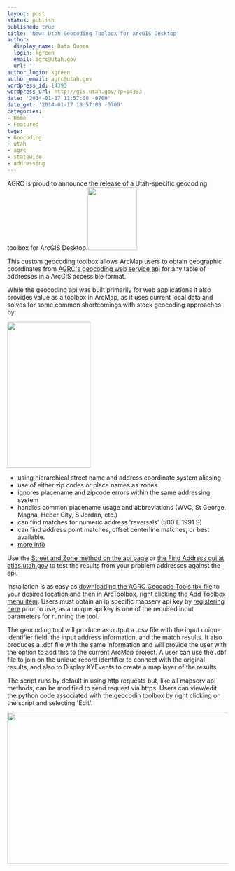 ```yaml
---
layout: post
status: publish
published: true
title: 'New: Utah Geocoding Toolbox for ArcGIS Desktop'
author:
  display_name: Data Queen
  login: kgreen
  email: agrc@utah.gov
  url: ''
author_login: kgreen
author_email: agrc@utah.gov
wordpress_id: 14393
wordpress_url: http://gis.utah.gov/?p=14393
date: '2014-01-17 11:57:08 -0700'
date_gmt: '2014-01-17 18:57:08 -0700'
categories:
- Home
- Featured
tags:
- Geocoding
- utah
- agrc
- statewide
- addressing
---
```

<p>AGRC is proud to announce the release of a Utah-specific geocoding toolbox for ArcGIS Desktop.<a href="{{ "/downloads/geocoding-example.png" | prepend: site.baseurl }}"><img src="{{ "/images/geocoding-example.png" | prepend: site.baseurl }}" alt="" title="geocoding example" width="113" height="144" class="inline-text-left" /></a></p>
<p>This custom geocoding toolbox allows ArcMap users to obtain geographic coordinates from <a href="{{site.baseurl}}{% post_url 2013-04-02-using-the-mapserv-utah-gov-api-to-geocode-address %}">AGRC's geocoding web service api</a> for any table of addresses in a ArcGIS accessible format.</p>
<p>While the geocoding api was built primarily for web applications it also provides value as a toolbox in ArcMap, as it uses current local data and solves for some common shortcomings with stock geocoding approaches by:</p>
<p><a href="{{ "/downloads/geocodingtoolbox.png" | prepend: site.baseurl }}"><img src="{{ "/images/geocodingtoolbox.png" | prepend: site.baseurl }}" alt="" title="geocodingtoolbox" width="190" height="333" class="inline-text-right" /></a>
<ul>
<li>using hierarchical street name and address coordinate system aliasing</li>
<li>use of either zip codes or place names as zones</li>
<li>ignores placename and zipcode errors within the same addressing system</li>
<li>handles common placename usage and abbreviations (WVC, St George, Magna, Heber City, S Jordan, etc.) </li>
<li>can find matches for numeric address 'reversals' (500 E 1991 S)</li>
<li>can find address point matches, offset centerline matches, or best available.</li>
<li><a href="{{site.baseurl}}{% post_url 2013-05-10-utah-statewide-address-geocoding-web-service-upgrade %}">more info</a></li>
</ul>
<p>Use the <a href="http://api.mapserv.utah.gov/#geocoding">Street and Zone method on the api page</a> or <a href="http://atlas.utah.gov">the Find Address gui at atlas.utah.gov</a> to test the results from your problem addresses against the api.</p>
<p>Installation is as easy as <a href="https://github.com/agrc/geocoding-addin/raw/master/AGRC%20Geocode%20Tools.tbx">downloading the AGRC Geocode Tools.tbx file</a> to your desired location and then in ArcToolbox, <a href="http://resources.arcgis.com/en/help/main/10.1/index.html#//003q0000001m000000">right clicking the Add Toolbox menu item</a>. Users must obtain an ip specific mapserv api key by <a href="http://developer.mapserv.utah.gov/AccountAccess">registering here</a> prior to use, as a unique api key is one of the required input parameters for running the tool.</p>
<p>The geocoding tool will produce as output a .csv file with the input unique identifier field, the input address information, and the match results. It also produces a .dbf file with the same information and will provide the user with the option to add this to the current ArcMap project. A user can use the .dbf file to join on the unique record identifier to connect with the original results, and also to Display XYEvents to create a map layer of the results. </p>
<p>The script runs by default in using http requests but, like all mapserv api methods, can be modified to send request via https. Users can view/edit the python code associated with the geocodin toolbox by right clicking on the script and selecting 'Edit'.</p>
<p><a href="{{ "/downloads/geocodetoolbox.png" | prepend: site.baseurl }}"><img src="{{ "/images/geocodetoolbox.png" | prepend: site.baseurl }}" alt="" title="geocodetoolbox" width="600" height="345" class="aligncenter size-full wp-image-14332" /></a></p>
